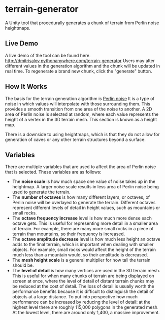 # terrain-generator
A Unity tool that procedurally generates a chunk of terrain from Perlin noise heightmaps.

## Live Demo
A live demo of the tool can be found here: http://dmitrisalov.pythonanywhere.com/terrain-generator
Users may alter different values in the generation algorithm and the chunk will be updated in real time. To regenerate a brand new chunk, click the "generate" button.

## How It Works
The basis for the terrain generation algorithm is [Perlin noise](https://en.wikipedia.org/wiki/Perlin_noise#targetText=Perlin%20noise%20is%20a%20type,1985%20called%20An%20image%20Synthesizer.) It is a type of noise in which values will interpolate with those surrounding them. This provides a smooth transition from one area of the noise to another. A 2D area of Perlin noise is selected at random, where each value represents the height of a vertex in the 3D terrain mesh. This section is known as a height map.

There is a downside to using heightmaps, which is that they do not allow for generation of caves or any other terrain structures beyond a surface.

## Variables
There are multiple variables that are used to affect the area of Perlin noise that is selected. These variables are as follows:
  * The __noise scale__ is how much space one value of noise takes up in the heightmap. A larger noise scale results in less area of Perlin noise being used to generate the terrain.
  * The __number of octaves__ is how many different layers, or octaves, of Perlin noise will be overlayed to generate the terrain. Different octaves represent different levels of detail in height values, such as mountains or small rocks.
  * The __octave frequency increase__ level is how much more dense each octave gets. This is useful for representing more detail in a smaller area of terrain. For example, there are many more small rocks in a piece of terrain than mountains, so their frequency is increased.
  * The __octave amplitude decrease__ level is how much less height an octave adds to the final terrain, which is important when dealing with smaller objects. For example, small rocks would affect the height of the terrain much less than a mountain would, so their amplitude is decreased.
  * The __mesh height scale__ is a general multiplier for how tall the terrain should be.
  * The __level of detail__ is how many vertices are used in the 3D terrain mesh. This is useful for when many chunks of terrain are being displayed on screen at once, where the level of detail of distant terrain chunks may be reduced at the cost of detail. The loss of detail is usually worth the performance benefits because it is difficult to distinguish the detail of objects at a large distance. To put into perspective how much performance can be increased by reducing the level of detail: at the highest level there are roughly 115,000 polygons in the generated mesh. At the lowest level, there are around only 1,400, a massive improvement.
